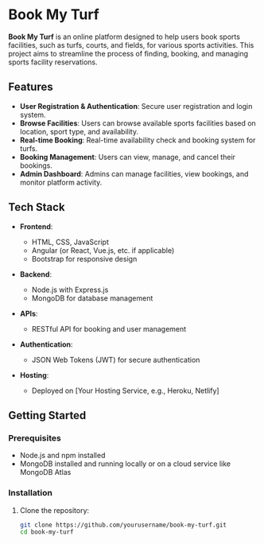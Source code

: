# Book My Turf

**Book My Turf** is an online platform designed to help users book sports facilities, such as turfs, courts, and fields, for various sports activities. This project aims to streamline the process of finding, booking, and managing sports facility reservations.

## Features

- **User Registration & Authentication**: Secure user registration and login system.
- **Browse Facilities**: Users can browse available sports facilities based on location, sport type, and availability.
- **Real-time Booking**: Real-time availability check and booking system for turfs.
- **Booking Management**: Users can view, manage, and cancel their bookings.
- **Admin Dashboard**: Admins can manage facilities, view bookings, and monitor platform activity.

## Tech Stack

- **Frontend**: 
  - HTML, CSS, JavaScript
  - Angular (or React, Vue.js, etc. if applicable)
  - Bootstrap for responsive design

- **Backend**:
  - Node.js with Express.js
  - MongoDB for database management

- **APIs**:
  - RESTful API for booking and user management

- **Authentication**:
  - JSON Web Tokens (JWT) for secure authentication

- **Hosting**:
  - Deployed on [Your Hosting Service, e.g., Heroku, Netlify]

## Getting Started

### Prerequisites

- Node.js and npm installed
- MongoDB installed and running locally or on a cloud service like MongoDB Atlas

### Installation

1. Clone the repository:
   ```bash
   git clone https://github.com/yourusername/book-my-turf.git
   cd book-my-turf
